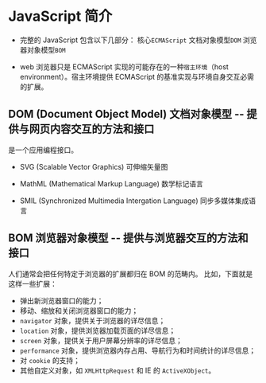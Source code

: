 # JavaScript 简介

- 完整的 JavaScript 包含以下几部分： 核心`ECMAScript` 文档对象模型`DOM` 浏览器对象模型`BOM`

- web 浏览器只是 ECMAScript 实现的可能存在的一种`宿主环境`（host environment）。宿主环境提供 ECMAScript 的基准实现与环境自身交互必需的扩展。

## DOM (Document Object Model) 文档对象模型 -- 提供与网页内容交互的方法和接口

是一个应用编程接口。

- SVG (Scalable Vector Graphics) 可伸缩矢量图

- MathML (Mathematical Markup Language) 数学标记语言

- SMIL (Synchronized Multimedia Intergation Language) 同步多媒体集成语言

## BOM 浏览器对象模型 -- 提供与浏览器交互的方法和接口

人们通常会把任何特定于浏览器的扩展都归在 BOM 的范畴内。
比如，下面就是这样一些扩展：

- 弹出新浏览器窗口的能力；
- 移动、缩放和关闭浏览器窗口的能力；
- `navigator` 对象，提供关于浏览器的详尽信息；
- `location` 对象，提供浏览器加载页面的详尽信息；
- `screen` 对象，提供关于用户屏幕分辨率的详尽信息；
- `performance` 对象，提供浏览器内存占用、导航行为和时间统计的详尽信息；
- 对 `cookie` 的支持；
- 其他自定义对象，如 `XMLHttpRequest` 和 IE 的 `ActiveXObject`。
